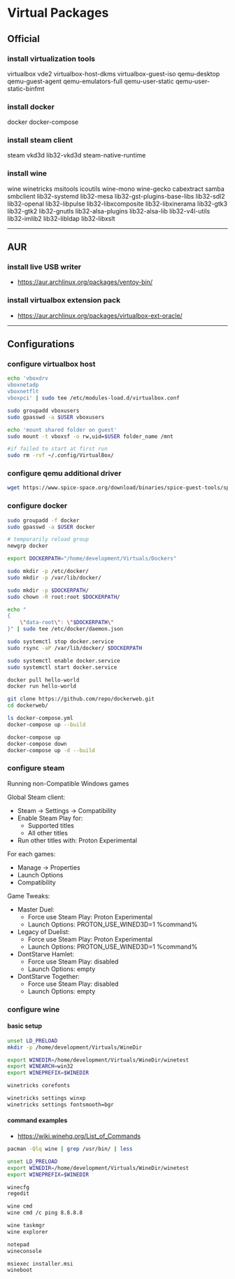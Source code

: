 # Virtual Packages

## Official

### install virtualization tools

virtualbox vde2 virtualbox-host-dkms virtualbox-guest-iso
qemu-desktop qemu-guest-agent qemu-emulators-full
qemu-user-static qemu-user-static-binfmt

### install docker

docker docker-compose

### install steam client

steam vkd3d lib32-vkd3d
steam-native-runtime

### install wine

wine winetricks msitools icoutils
wine-mono wine-gecko cabextract
samba smbclient lib32-systemd
lib32-mesa lib32-gst-plugins-base-libs
lib32-sdl2 lib32-openal lib32-libpulse
lib32-libxcomposite lib32-libxinerama
lib32-gtk3 lib32-gtk2 lib32-gnutls
lib32-alsa-plugins lib32-alsa-lib
lib32-v4l-utils lib32-imlib2
lib32-libldap lib32-libxslt

--------------------------------------------------------------------------------

## AUR

### install live USB writer

- https://aur.archlinux.org/packages/ventoy-bin/

### install virtualbox extension pack

- https://aur.archlinux.org/packages/virtualbox-ext-oracle/

--------------------------------------------------------------------------------

## Configurations

### configure virtualbox host

```sh
echo 'vboxdrv
vboxnetadp
vboxnetflt
vboxpci' | sudo tee /etc/modules-load.d/virtualbox.conf

sudo groupadd vboxusers
sudo gpasswd -a $USER vboxusers
```

```sh
echo 'mount shared folder on guest'
sudo mount -t vboxsf -o rw,uid=$USER folder_name /mnt
```

```sh
#if failed to start at first run
sudo rm -rvf ~/.config/VirtualBox/
```

### configure qemu additional driver

```sh
wget https://www.spice-space.org/download/binaries/spice-guest-tools/spice-guest-tools-latest.exe
```

### configure docker

```sh
sudo groupadd -f docker
sudo gpasswd -a $USER docker

# temporarily reload group
newgrp docker

export DOCKERPATH="/home/development/Virtuals/Dockers"

sudo mkdir -p /etc/docker/
sudo mkdir -p /var/lib/docker/

sudo mkdir -p $DOCKERPATH/
sudo chown -R root:root $DOCKERPATH/

echo "
{
    \"data-root\": \"$DOCKERPATH\"
}" | sudo tee /etc/docker/daemon.json

sudo systemctl stop docker.service
sudo rsync -aP /var/lib/docker/ $DOCKERPATH

sudo systemctl enable docker.service
sudo systemctl start docker.service
```

```sh
docker pull hello-world
docker run hello-world
```

```sh
git clone https://github.com/repo/dockerweb.git
cd dockerweb/

ls docker-compose.yml
docker-compose up --build

docker-compose up
docker-compose down
docker-compose up -d --build
```

### configure steam

Running non-Compatible Windows games

Global Steam client:
- Steam -> Settings -> Compatibility
- Enable Steam Play for:
    - Supported titles
    - All other titles
- Run other titles with: Proton Experimental

For each games:
- Manage -> Properties
- Launch Options
- Compatibility

Game Tweaks:
- Master Duel:
    + Force use Steam Play: Proton Experimental
    + Launch Options: PROTON_USE_WINED3D=1 %command%
- Legacy of Duelist:
    + Force use Steam Play: Proton Experimental
    + Launch Options: PROTON_USE_WINED3D=1 %command%
- DontStarve Hamlet:
    + Force use Steam Play: disabled
    + Launch Options: empty
- DontStarve Together:
    + Force use Steam Play: disabled
    + Launch Options: empty

### configure wine

#### basic setup

```sh
unset LD_PRELOAD
mkdir -p /home/development/Virtuals/WineDir

export WINEDIR=/home/development/Virtuals/WineDir/winetest
export WINEARCH=win32
export WINEPREFIX=$WINEDIR
```

```sh
winetricks corefonts

winetricks settings winxp
winetricks settings fontsmooth=bgr
```

#### command examples

- https://wiki.winehq.org/List_of_Commands

```sh
pacman -Qlq wine | grep /usr/bin/ | less
```

```sh
unset LD_PRELOAD
export WINEDIR=/home/development/Virtuals/WineDir/winetest
export WINEPREFIX=$WINEDIR

winecfg
regedit

wine cmd
wine cmd /c ping 8.8.8.8

wine taskmgr
wine explorer

notepad
wineconsole

msiexec installer.msi
wineboot
```
